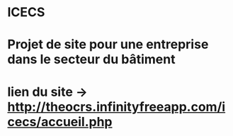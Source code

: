 # ICECS
# Projet de site pour une entreprise dans le secteur du bâtiment
# lien du site -> http://theocrs.infinityfreeapp.com/icecs/accueil.php
